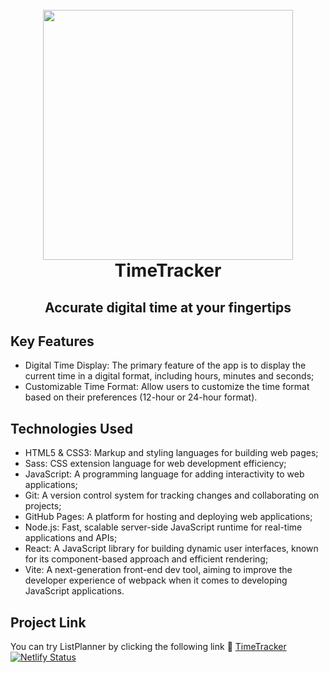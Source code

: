 <h1 align="center">
  <br>
    <img src="https://i.ibb.co/Dk919RF/Time-Tracker.png" width="400">
  <br>
  TimeTracker
  <br>
</h1>

<h2 align="center">Accurate digital time at your fingertips</h2>

## Key Features

- Digital Time Display: The primary feature of the app is to display the current time in a digital format, including hours, minutes and seconds;
- Customizable Time Format: Allow users to customize the time format based on their preferences (12-hour or 24-hour format).


## Technologies Used

- HTML5 & CSS3: Markup and styling languages for building web pages;
- Sass: CSS extension language for web development efficiency;
- JavaScript: A programming language for adding interactivity to web applications;
- Git: A version control system for tracking changes and collaborating on projects;
- GitHub Pages: A platform for hosting and deploying web applications;
- Node.js: Fast, scalable server-side JavaScript runtime for real-time applications and APIs;
- React: A JavaScript library for building dynamic user interfaces, known for its component-based approach and efficient rendering;
- Vite: A next-generation front-end dev tool, aiming to improve the developer experience of webpack when it comes to developing JavaScript applications.

## Project Link

You can try ListPlanner by clicking the following link :link: [TimeTracker](https://app-timetracker.netlify.app/) <br/>
[![Netlify Status](https://api.netlify.com/api/v1/badges/7ce4e912-a2bb-4197-b50f-13fc76b4f69f/deploy-status)](https://app.netlify.com/sites/app-timetracker/deploys)
